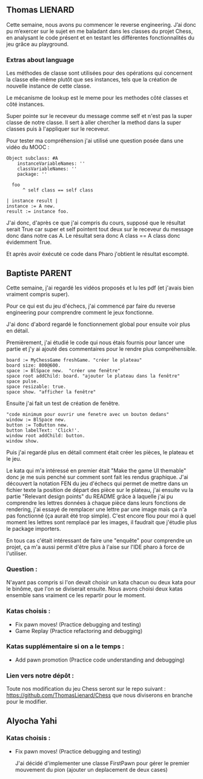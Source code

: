 ## Thomas LIENARD

Cette semaine, nous avons pu commencer le reverse engineering. J’ai donc pu m’exercer sur le sujet en me baladant dans les classes du projet Chess, en analysant le code présent et en testant les différentes fonctionnalités du jeu grâce au playground.

### Extras about language

Les méthodes de classe sont utilisées pour des opérations qui concernent la classe elle-même plutôt que ses instances, tels que la création de nouvelle instance de cette classe.

Le mécanisme de lookup est le meme pour les methodes côté classes et côté instances.

Super pointe sur le receveur du message comme self et n'est pas la super classe de notre classe. Il sert à aller chercher la method dans la super classes puis à l'appliquer sur le receveur.

Pour tester ma compréhension j'ai utilisé une question posée dans une vidéo du MOOC : 

```
Object subclass: #A
	instanceVariableNames: ''
	classVariableNames: ''
	package: ''

  foo 
	  ^ self class == self class

| instance result |
instance := A new.
result := instance foo.
```

J'ai donc, d'après ce que j'ai compris du cours, supposé que le résultat serait True car super et self pointent tout deux sur le receveur du message donc dans notre cas A. Le résultat sera donc A class == A class donc évidemment True.

Et après avoir éxécuté ce code dans Pharo j'obtient le résultat escompté.

## Baptiste PARENT

Cette semaine, j'ai regardé les vidéos proposés et lu les pdf (et j'avais bien vraiment compris super).

Pour ce qui est du jeu d'échecs, j'ai commencé par faire du reverse engineering pour comprendre comment le jeux fonctionne.

J'ai donc d'abord regardé le fonctionnement global pour ensuite voir plus en détail.

Premièrement, j'ai étudié le code qui nous étais fournis pour lancer une partie et j'y ai ajouté des commentaires pour le rendre plus compréhensible.
```
board := MyChessGame freshGame. "créer le plateau"
board size: 800@600.
space := BlSpace new.  "créer une fenêtre"
space root addChild: board. "ajouter le plateau dans la fenêtre"
space pulse.
space resizable: true.
space show. "afficher la fenêtre"
```
Ensuite j'ai fait un test de création de fenêtre.
```
"code minimum pour ouvrir une fenetre avec un bouton dedans"
window := BlSpace new.
button := ToButton new.
button labelText: 'Click!'.
window root addChild: button.
window show.
```
Puis j'ai regardé plus en détail comment était créer les pièces, le plateau et le jeu.

Le kata qui m'a intéressé en premier était "Make the game UI themable" donc je me suis penché sur comment sont fait les rendus graphique. J'ai découvert la notation FEN du jeu d'échecs qui permet de mettre dans un fichier texte la position de départ des pièce sur le plateau, j'ai ensuite vu la partie "Relevant design points" du README grâce à laquelle j'ai pu comprendre les lettres données à chaque pièce dans leurs fonctions de rendering, j'ai essayé de remplacer une lettre par une image mais ça n'a pas fonctionné (ça aurait été trop simple). C'est encore flou pour moi à quel moment les lettres sont remplacé par les images, il faudrait que j'étudie plus le package importers.

En tous cas c'était intéressant de faire une "enquête" pour comprendre un projet, ça m'a aussi permit d'être plus à l'aise sur l'IDE pharo à force de l'utiliser.

### Question : 

N'ayant pas compris si l'on devait choisir un kata chacun ou deux kata pour le binôme, que l'on se diviserait ensuite. Nous avons choisi deux katas ensemble sans vraiment ce les repartir pour le moment.

### Katas choisis : 

 * Fix pawn moves! (Practice debugging and testing)
 * Game Replay (Practice refactoring and debugging)

### Katas supplémentaire si on a le temps : 

 * Add pawn promotion (Practice code understanding and debugging)

### Lien vers notre dépôt : 

Toute nos modification du jeu Chess seront sur le repo suivant : https://github.com/ThomasLienard/Chess  que nous diviserons en branche pour le modifier. 

## Alyocha Yahi 

### Katas choisis : 

 * Fix pawn moves! (Practice debugging and testing)

   J'ai décidé d'implementer une classe FirstPawn pour gérer le premier mouvement du pion (ajouter un deplacement de deux cases) 
